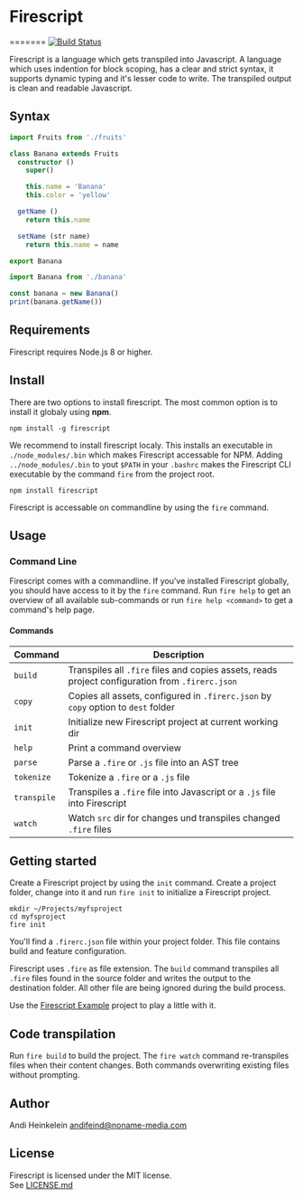 Firescript
==========

=======
[![Build Status](https://travis-ci.com/Andifeind/firescript.svg?branch=master)](https://travis-ci.com/Andifeind/firescript)

Firescript is a language which gets transpiled into Javascript.
A language which uses indention for block scoping, has a clear and strict syntax, it supports dynamic typing and it's lesser code to write. The transpiled output is clean and readable Javascript.

Syntax
------

```ts
import Fruits from './fruits'

class Banana extends Fruits
  constructor ()
    super()

    this.name = 'Banana'
    this.color = 'yellow'

  getName ()
    return this.name

  setName (str name)
    return this.name = name

export Banana
```

```ts
import Banana from './banana'

const banana = new Banana()
print(banana.getName())
```

Requirements
------------

Firescript requires Node.js 8 or higher.

Install
-------

There are two options to install firescript. The most common option is to install it globaly using **npm**.  

`npm install -g firescript`

We recommend to install firescript localy. This installs an executable in `./node_modules/.bin` which makes Firescript accessable for NPM. Adding `../node_modules/.bin` to yout `$PATH` in your `.bashrc` makes the Firescript CLI executable by the command `fire` from the project root.  

`npm install firescript`

Firescript is accessable on commandline by using the `fire` command.

Usage
-----

### Command Line

Firescript comes with a commandline. If you've installed Firescript globally, you should have access to it by the `fire` command. Run `fire help` to get an overview of all available sub-commands or run `fire help <command>` to get a command's help page.

#### Commands

| Command | Description |
|----------|--|
| `build` | Transpiles all `.fire` files and copies assets, reads project configuration from `.firerc.json` |
| `copy` | Copies all assets, configured in `.firerc.json` by `copy` option to `dest` folder |
| `init` | Initialize new Firescript project at current working dir |
| `help` | Print a command overview |
| `parse` | Parse a `.fire` or `.js` file into an AST tree |
| `tokenize` | Tokenize a `.fire` or a `.js` file |
| `transpile` | Transpiles a `.fire` file into Javascript or a `.js` file into Firescript |
| `watch` | Watch `src` dir for changes und transpiles changed `.fire` files |




Getting started
--------------


Create a Firescript project by using the `init` command. Create a project folder, change into it and run `fire init` to initialize a Firescript project.

```shell
mkdir ~/Projects/myfsproject
cd myfsproject
fire init
```

You'll find a `.firerc.json` file within your project folder. This file contains build and feature configuration.

Firescript uses `.fire` as file extension. The `build` command transpiles all `.fire` files found in the source folder and writes the output to the destination folder. All other file are being ignored during the build process.

Use the [Firescript Example](
https://github.com/Andifeind/firescript-example) project to play a little with it.

Code transpilation
------------------

Run `fire build` to build the project. The `fire watch` command re-transpiles files when their content changes. Both commands overwriting existing files without prompting.

Author
------

Andi Heinkelein <andifeind@noname-media.com>  

License
-------

Firescript is licensed under the MIT license.  
See [LICENSE.md](./LICENSE.md)
